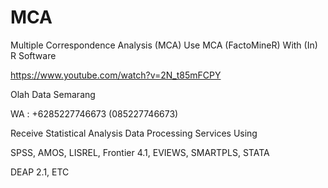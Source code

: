 # MCA
Multiple Correspondence Analysis (MCA) Use MCA (FactoMineR) With (In) R Software

https://www.youtube.com/watch?v=2N_t85mFCPY

Olah Data Semarang

WA : +6285227746673 (085227746673)

Receive Statistical Analysis Data Processing Services Using

SPSS, AMOS, LISREL, Frontier 4.1, EVIEWS, SMARTPLS, STATA

DEAP 2.1, ETC
